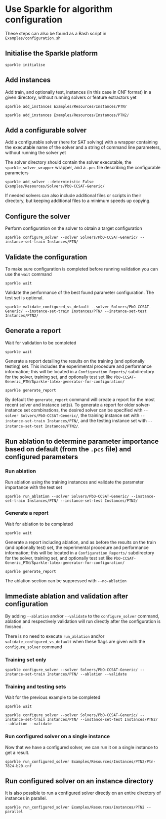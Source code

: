 # Use Sparkle for algorithm configuration

These steps can also be found as a Bash script in `Examples/configuration.sh`

## Initialise the Sparkle platform

`sparkle initialise`

## Add instances

Add train, and optionally test, instances (in this case in CNF format) in a given directory, without running solvers or feature extractors yet

`sparkle add_instances Examples/Resources/Instances/PTN/`

`sparkle add_instances Examples/Resources/Instances/PTN2/`

## Add a configurable solver

Add a configurable solver (here for SAT solving) with a wrapper containing the executable name of the solver and a string of command line parameters, without running the solver yet

The solver directory should contain the solver executable, the `sparkle_solver_wrapper` wrapper, and a `.pcs` file describing the configurable parameters

`sparkle add_solver --deterministic False Examples/Resources/Solvers/PbO-CCSAT-Generic/`

If needed solvers can also include additional files or scripts in their directory, but keeping additional files to a minimum speeds up copying.

## Configure the solver

Perform configuration on the solver to obtain a target configuration

`sparkle configure_solver --solver Solvers/PbO-CCSAT-Generic/ --instance-set-train Instances/PTN/`

## Validate the configuration

To make sure configuration is completed before running validation you can use the `wait` command

`sparkle wait`

Validate the performance of the best found parameter configuration. The test set is optional.

`sparkle validate_configured_vs_default --solver Solvers/PbO-CCSAT-Generic/ --instance-set-train Instances/PTN/ --instance-set-test Instances/PTN2/`

## Generate a report

Wait for validation to be completed

`sparkle wait`

Generate a report detailing the results on the training (and optionally testing) set. This includes the experimental procedure and performance information; this will be located in a `Configuration_Reports/` subdirectory for the solver, training set, and optionally test set like `PbO-CCSAT-Generic_PTN/Sparkle-latex-generator-for-configuration/`

`sparkle generate_report`

By default the `generate_report` command will create a report for the most recent solver and instance set(s). To generate a report for older solver-instance set combinations, the desired solver can be specified with `--solver Solvers/PbO-CCSAT-Generic/`, the training instance set with `--instance-set-train Instances/PTN/`, and the testing instance set with `--instance-set-test Instances/PTN2/`.

## Run ablation to determine parameter importance based on default (from the `.pcs` file) and configured parameters

### Run ablation

Run ablation using the training instances and validate the parameter importance with the test set

`sparkle run_ablation --solver Solvers/PbO-CCSAT-Generic/ --instance-set-train Instances/PTN/ --instance-set-test Instances/PTN2/`

### Generate a report

Wait for ablation to be completed

`sparkle wait`

Generate a report including ablation, and as before the results on the train (and optionally test) set, the experimental procedure and performance information; this will be located in a `Configuration_Reports/` subdirectory for the solver, training set, and optionally test set like `PbO-CCSAT-Generic_PTN/Sparkle-latex-generator-for-configuration/`

`sparkle generate_report`

The ablation section can be suppressed with `--no-ablation` 

## Immediate ablation and validation after configuration

By adding `--ablation` and/or `--validate` to the `configure_solver` command, ablation and respectively validation will run directly after the configuration is finished.

There is no need to execute `run_ablation` and/or `validate_configured_vs_default` when these flags are given with the `configure_solver` command

### Training set only

`sparkle configure_solver --solver Solvers/PbO-CCSAT-Generic/ --instance-set-train Instances/PTN/ --ablation --validate`

### Training and testing sets

Wait for the previous example to be completed

`sparkle wait`

`sparkle configure_solver --solver Solvers/PbO-CCSAT-Generic/ --instance-set-train Instances/PTN/ --instance-set-test Instances/PTN2/ --ablation --validate`

### Run configured solver on a single instance

Now that we have a configured solver, we can run it on a single instance to get a result.

`sparkle run_configured_solver Examples/Resources/Instances/PTN2/Ptn-7824-b20.cnf`

## Run configured solver on an instance directory

It is also possible to run a configured solver directly on an entire directory of instances in parallel.

`sparkle run_configured_solver Examples/Resources/Instances/PTN2 --parallel`